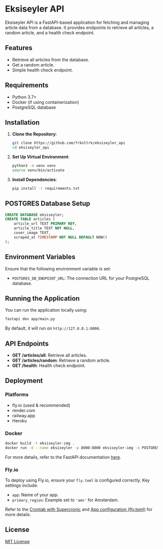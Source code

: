 # Eksiseyler API

Eksiseyler API is a FastAPI-based application for fetching and managing article data from a database. It provides endpoints to retrieve all articles, a random article, and a health check endpoint.

## Features

- Retrieve all articles from the database.
- Get a random article.
- Simple health check endpoint.

## Requirements

- Python 3.7+
- Docker (if using containerization)
- PostgreSQL database

## Installation

1. **Clone the Repository**:

   ```bash
   git clone https://github.com/frknltrk/eksiseyler_api
   cd eksiseyler_api
   ```

2. **Set Up Virtual Environment**:

   ```bash
   python3 -m venv venv
   source venv/bin/activate
   ```

3. **Install Dependencies**:

   ```bash
   pip install -r requirements.txt
   ```

## POSTGRES Database Setup

```sql
CREATE DATABASE eksiseyler;
CREATE TABLE articles (
    article_url TEXT PRIMARY KEY,
    article_title TEXT NOT NULL,
    cover_image TEXT,
    scraped_at TIMESTAMP NOT NULL DEFAULT NOW()
);
```

## Environment Variables

Ensure that the following environment variable is set:

- `POSTGRES_DB_ENDPOINT_URL`: The connection URL for your PostgreSQL database.

## Running the Application

You can run the application locally using:

```bash
fastapi dev app/main.py
```

By default, it will run on `http://127.0.0.1:8000`.

## API Endpoints

- **GET /articles/all**: Retrieve all articles.
- **GET /articles/random**: Retrieve a random article.
- **GET /health**: Health check endpoint.

## Deployment

### Platforms

- fly.io (used & recommended)
- render.com
- railway.app
- Heroku

### Docker

```bash
docker build -t eksiseyler-img .
docker run -d --name eksiseyler -p 8000:8000 eksiseyler-img -e POSTGRES_DB_ENDPOINT_URL=your_postgres_database_endpoint_url
```

For more details, refer to the FastAPI documentation [here](https://fastapi.tiangolo.com/deployment/docker/#build-the-docker-image).

### Fly.io

To deploy using Fly.io, ensure your `fly.toml` is configured correctly. Key settings include:

- `app`: Name of your app.
- `primary_region`: Example set to `'ams'` for Amsterdam.

Refer to the [Crontab with Supercronic](https://fly.io/docs/blueprints/supercronic/) and [App configuration (fly.toml)](https://fly.io/docs/reference/configuration/) for more details.

## License

[MIT License](LICENSE)
